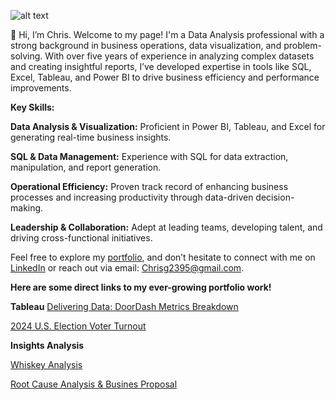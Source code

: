 ![alt text](https://media.licdn.com/dms/image/v2/D4E16AQEqlxcZLactlA/profile-displaybackgroundimage-shrink_350_1400/profile-displaybackgroundimage-shrink_350_1400/0/1730253784145?e=1735776000&v=beta&t=6FjnhJX9GiCIXWrwHZ6OMm4DIWzYfefZijyoqffpOWw)


👋 Hi, I’m Chris. Welcome to my page! I'm a Data Analysis professional with a strong background in business operations, data visualization, and problem-solving. With over five years of experience in analyzing complex datasets and creating insightful reports, I’ve developed expertise in tools like SQL, Excel, Tableau, and Power BI to drive business efficiency and performance improvements.

**Key Skills:**

**Data Analysis & Visualization:** Proficient in Power BI, Tableau, and Excel for generating real-time business insights.

**SQL & Data Management:** Experience with SQL for data extraction, manipulation, and report generation.

**Operational Efficiency:** Proven track record of enhancing business processes and increasing productivity through data-driven decision-making.

**Leadership & Collaboration:** Adept at leading teams, developing talent, and driving cross-functional initiatives.

Feel free to explore my [portfolio](https://github.com/ItsChris444/Portfolio), and don’t hesitate to connect with me on [LinkedIn](https://www.linkedin.com/in/chrisg2395/) or reach out via email: Chrisg2395@gmail.com.


**Here are some direct links to my ever-growing portfolio work!**

**Tableau**
[Delivering Data: DoorDash Metrics Breakdown](https://public.tableau.com/app/profile/christopher.gonzalez4882/viz/DeliveringDataDoordashMetricsBreakdown/DeliveringDataDoordashMetricsBreakdown)

[2024 U.S. Election Voter Turnout](https://public.tableau.com/app/profile/christopher.gonzalez4882/viz/2024ElectionTurnout/Dashboard1)

**Insights Analysis**

[Whiskey Analysis](https://github.com/ItsChrisTheAnalyst/Portfolio/tree/main/Whiskey%20Analysis)

[Root Cause Analysis & Busines Proposal](https://github.com/ItsChrisTheAnalyst/Portfolio/tree/main/Root%20Cause%20Analysis%20%26%20Business%20Proposal)
